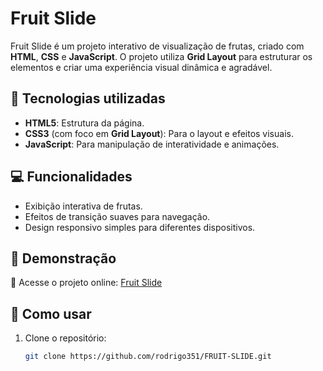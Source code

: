 # Fruit Slide

Fruit Slide é um projeto interativo de visualização de frutas, criado com **HTML**, **CSS** e **JavaScript**. O projeto utiliza **Grid Layout** para estruturar os elementos e criar uma experiência visual dinâmica e agradável.

## 🚀 Tecnologias utilizadas

- **HTML5**: Estrutura da página.
- **CSS3** (com foco em **Grid Layout**): Para o layout e efeitos visuais.
- **JavaScript**: Para manipulação de interatividade e animações.

## 💻 Funcionalidades

- Exibição interativa de frutas.
- Efeitos de transição suaves para navegação.
- Design responsivo simples para diferentes dispositivos.

## 📸 Demonstração

🔗 Acesse o projeto online: [Fruit Slide](https://rodrigo351.github.io/FRUIT-SLIDE/)

## 📁 Como usar

1. Clone o repositório:
   ```bash
   git clone https://github.com/rodrigo351/FRUIT-SLIDE.git
